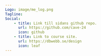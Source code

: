 ```yaml
---
Logo: image/me_log.png
Tagline:
Social:
    - title: Link till sidans github repo.
      url: https://github.com/cave-24
      icon: github
    - title: Link to course site.
      url: https://dbwebb.se/design
      icon: leaf
---
```

